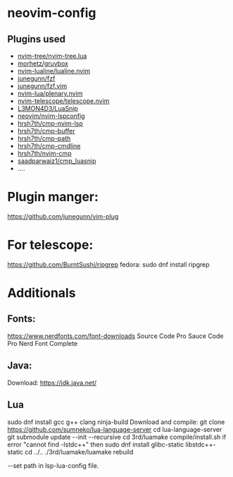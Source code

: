 # neovim-config

## Plugins used
- [nvim-tree/nvim-tree.lua](https://github.com/nvim-tree/nvim-tree.lua) 
- [morhetz/gruvbox](https://github.com/morhetz/gruvbox) 
- [nvim-lualine/lualine.nvim](https://github.com/nvim-lualine/lualine.nvim) 
- [junegunn/fzf](https://github.com/junegunn/fzf) 
- [junegunn/fzf.vim](https://github.com/junegunn/fzf.vim) 
- [nvim-lua/plenary.nvim](https://github.com/nvim-lua/plenary.nvim) 
- [nvim-telescope/telescope.nvim](https://github.com/nvim-telescope/telescope.nvim) 
- [L3MON4D3/LuaSnip](https://github.com/L3MON4D3/LuaSnip) 
- [neovim/nvim-lspconfig](https://github.com/neovim/nvim-lspconfig)
- [hrsh7th/cmp-nvim-lsp](https://github.com/hrsh7th/cmp-nvim-lsp)
- [hrsh7th/cmp-buffer](https://github.com/hrsh7th/cmp-buffer)
- [hrsh7th/cmp-path](https://github.com/hrsh7th/cmp-path)
- [hrsh7th/cmp-cmdline](https://github.com/hrsh7th/cmp-cmdline)
- [hrsh7th/nvim-cmp](https://github.com/hrsh7th/nvim-cmp)
- [saadparwaiz1/cmp_luasnip](https://github.com/saadparwaiz1/cmp_luasnip)
- ....

# Plugin manger:
https://github.com/junegunn/vim-plug

# For telescope:
https://github.com/BurntSushi/ripgrep
fedora: sudo dnf install ripgrep

# Additionals

## Fonts:
https://www.nerdfonts.com/font-downloads
Source Code Pro
Sauce Code Pro Nerd Font Complete

## Java:
Download: https://jdk.java.net/

## Lua
sudo dnf install gcc g++ clang ninja-build
Download and compile:
git clone https://github.com/sumneko/lua-language-server
cd lua-language-server 
git submodule update --init --recursive
cd 3rd/luamake
compile/install.sh
if error "cannot find -lstdc++" then sudo dnf install glibc-static libstdc++-static 
cd ../..
./3rd/luamake/luamake rebuild

--set path in lsp-lua-config file.
